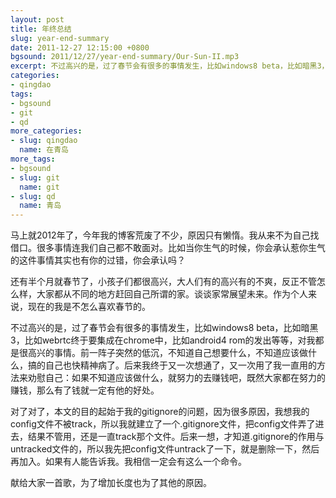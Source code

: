 ```yaml
---
layout: post
title: 年终总结
slug: year-end-summary
date: 2011-12-27 12:15:00 +0800
bgsound: 2011/12/27/year-end-summary/Our-Sun-II.mp3
excerpt: 不过高兴的是，过了春节会有很多的事情发生，比如windows8 beta，比如暗黑3，比如webrtc终于要集成在chrome中，比如android4 rom的发出等等，对我都是很高兴的事情。前一阵子突然的低沉，不知道自己想要什么，不知道应该做什么，搞的自己也快精神病了。后来我终于又一次想通了，又一次用了我一直用的方法来劝慰自己：如果不知道应该做什么，就努力的去赚钱吧，既然大家都在努力的赚钱，那么有了钱就一定有他的好处。
categories:
- qingdao
tags:
- bgsound
- git
- qd
more_categories:
- slug: qingdao
  name: 在青岛
more_tags:
- bgsound
- slug: git
  name: git
- slug: qd
  name: 青岛
---
```


马上就2012年了，今年我的博客荒废了不少，原因只有懒惰。我从来不为自己找借口。很多事情连我们自己都不敢面对。比如当你生气的时候，你会承认惹你生气的这件事情其实也有你的过错，你会承认吗？

还有半个月就春节了，小孩子们都很高兴，大人们有的高兴有的不爽，反正不管怎么样，大家都从不同的地方赶回自己所谓的家。谈谈家常展望未来。作为个人来说，现在的我是不怎么喜欢春节的。

不过高兴的是，过了春节会有很多的事情发生，比如windows8 beta，比如暗黑3，比如webrtc终于要集成在chrome中，比如android4 rom的发出等等，对我都是很高兴的事情。前一阵子突然的低沉，不知道自己想要什么，不知道应该做什么，搞的自己也快精神病了。后来我终于又一次想通了，又一次用了我一直用的方法来劝慰自己：如果不知道应该做什么，就努力的去赚钱吧，既然大家都在努力的赚钱，那么有了钱就一定有他的好处。

对了对了，本文的目的起始于我的gitignore的问题，因为很多原因，我想我的config文件不被track，所以我就建立了一个.gitignore文件，把config文件弄了进去，结果不管用，还是一直track那个文件。后来一想，才知道.gitignore的作用与untracked文件的，所以我先把config文件untrack了一下，就是删除一下，然后再加入。如果有人能告诉我。我相信一定会有这么一个命令。

献给大家一首歌，为了增加长度也为了其他的原因。

